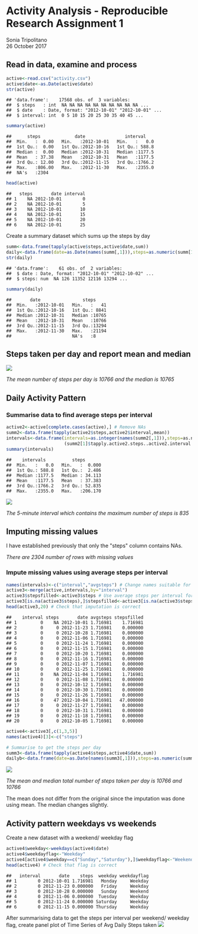 # Activity Analysis - Reproducible Research Assignment 1
Sonia Tripolitano  
26 October 2017  

## Read in data, examine and process




```r
active<-read.csv("activity.csv")
active$date<-as.Date(active$date)
str(active)
```

```
## 'data.frame':	17568 obs. of  3 variables:
##  $ steps   : int  NA NA NA NA NA NA NA NA NA NA ...
##  $ date    : Date, format: "2012-10-01" "2012-10-01" ...
##  $ interval: int  0 5 10 15 20 25 30 35 40 45 ...
```

```r
summary(active)
```

```
##      steps             date               interval     
##  Min.   :  0.00   Min.   :2012-10-01   Min.   :   0.0  
##  1st Qu.:  0.00   1st Qu.:2012-10-16   1st Qu.: 588.8  
##  Median :  0.00   Median :2012-10-31   Median :1177.5  
##  Mean   : 37.38   Mean   :2012-10-31   Mean   :1177.5  
##  3rd Qu.: 12.00   3rd Qu.:2012-11-15   3rd Qu.:1766.2  
##  Max.   :806.00   Max.   :2012-11-30   Max.   :2355.0  
##  NA's   :2304
```

```r
head(active)
```

```
##   steps       date interval
## 1    NA 2012-10-01        0
## 2    NA 2012-10-01        5
## 3    NA 2012-10-01       10
## 4    NA 2012-10-01       15
## 5    NA 2012-10-01       20
## 6    NA 2012-10-01       25
```

Create a summary dataset which sums up the steps by day


```r
summ<-data.frame(tapply(active$steps,active$date,sum))
daily<-data.frame(date=as.Date(names(summ[,1])),steps=as.numeric(summ[1]$tapply.active.steps..active.date..sum.))
str(daily)
```

```
## 'data.frame':	61 obs. of  2 variables:
##  $ date : Date, format: "2012-10-01" "2012-10-02" ...
##  $ steps: num  NA 126 11352 12116 13294 ...
```

```r
summary(daily)
```

```
##       date                steps      
##  Min.   :2012-10-01   Min.   :   41  
##  1st Qu.:2012-10-16   1st Qu.: 8841  
##  Median :2012-10-31   Median :10765  
##  Mean   :2012-10-31   Mean   :10766  
##  3rd Qu.:2012-11-15   3rd Qu.:13294  
##  Max.   :2012-11-30   Max.   :21194  
##                       NA's   :8
```

## Steps taken per day and report mean and median
![](PA1_template_files/figure-html/hist-1.png)<!-- -->


*The mean number of steps per day is 10766 and the median is 10765*

## Daily Activity Pattern
### Summarise data to find average steps per interval

```r
active2<-active[complete.cases(active),] # Remove NAs
summ2<-data.frame(tapply(active2$steps,active2$interval,mean)) 
intervals<-data.frame(intervals=as.integer(names(summ2[,1])),steps=as.numeric
                      (summ2[1]$tapply.active2.steps..active2.interval..mean.))
summary(intervals)
```

```
##    intervals          steps        
##  Min.   :   0.0   Min.   :  0.000  
##  1st Qu.: 588.8   1st Qu.:  2.486  
##  Median :1177.5   Median : 34.113  
##  Mean   :1177.5   Mean   : 37.383  
##  3rd Qu.:1766.2   3rd Qu.: 52.835  
##  Max.   :2355.0   Max.   :206.170
```

![](PA1_template_files/figure-html/plot2-1.png)<!-- -->

*The 5-minute interval which contains the maximum number of steps is 835*

## Imputing missing values

I have established previously that only the "steps" column contains NAs.

*There are 2304 number of rows with missing values*

### Impute missing values using average steps per interval 

```r
names(intervals)<-c("interval","avgsteps") # Change names suitable for merging datasets
active3<-merge(active,intervals,by="interval") 
active3$stepsfilled<-active3$steps # Use average steps per interval for missing values
active3[is.na(active3$steps),]$stepsfilled<-active3[is.na(active3$steps),]$avgsteps
head(active3,20) # Check that imputation is correct
```

```
##    interval steps       date avgsteps stepsfilled
## 1         0    NA 2012-10-01 1.716981    1.716981
## 2         0     0 2012-11-23 1.716981    0.000000
## 3         0     0 2012-10-28 1.716981    0.000000
## 4         0     0 2012-11-06 1.716981    0.000000
## 5         0     0 2012-11-24 1.716981    0.000000
## 6         0     0 2012-11-15 1.716981    0.000000
## 7         0     0 2012-10-20 1.716981    0.000000
## 8         0     0 2012-11-16 1.716981    0.000000
## 9         0     0 2012-11-07 1.716981    0.000000
## 10        0     0 2012-11-25 1.716981    0.000000
## 11        0    NA 2012-11-04 1.716981    1.716981
## 12        0     0 2012-11-08 1.716981    0.000000
## 13        0     0 2012-10-12 1.716981    0.000000
## 14        0     0 2012-10-30 1.716981    0.000000
## 15        0     0 2012-11-26 1.716981    0.000000
## 16        0    47 2012-10-04 1.716981   47.000000
## 17        0     0 2012-11-27 1.716981    0.000000
## 18        0     0 2012-10-31 1.716981    0.000000
## 19        0     0 2012-11-18 1.716981    0.000000
## 20        0     0 2012-10-05 1.716981    0.000000
```

```r
active4<-active3[,c(1,3,5)]
names(active4)[3]<-c("steps")

# Summarise to get the steps per day
summ3<-data.frame(tapply(active4$steps,active4$date,sum))
dailyb<-data.frame(date=as.Date(names(summ3[,1])),steps=as.numeric(summ3[1]$tapply.active4.steps..active4.date..sum.))
```

![](PA1_template_files/figure-html/plot3-1.png)<!-- -->

*The mean and median total number of steps taken per day is 10766 and 10766*

The mean does not differ from the original since the imputation was done using mean.
The median changes slightly.

## Activity pattern weekdays vs weekends
Create a new dataset with a weekend/ weekday flag

```r
active4$weekday<-weekdays(active4$date)
active4$weekdayflag<-"Weekday"
active4[active4$weekday==c("Sunday","Saturday"),]$weekdayflag<-"Weekend"
head(active4) # Check that flag is correct
```

```
##   interval       date    steps  weekday weekdayflag
## 1        0 2012-10-01 1.716981   Monday     Weekday
## 2        0 2012-11-23 0.000000   Friday     Weekday
## 3        0 2012-10-28 0.000000   Sunday     Weekend
## 4        0 2012-11-06 0.000000  Tuesday     Weekday
## 5        0 2012-11-24 0.000000 Saturday     Weekday
## 6        0 2012-11-15 0.000000 Thursday     Weekday
```

After summarising data to get the steps per interval per weekend/ weekday flag,
create panel plot of Time Series of Avg Daily Steps taken
![](PA1_template_files/figure-html/unnamed-chunk-2-1.png)<!-- -->
